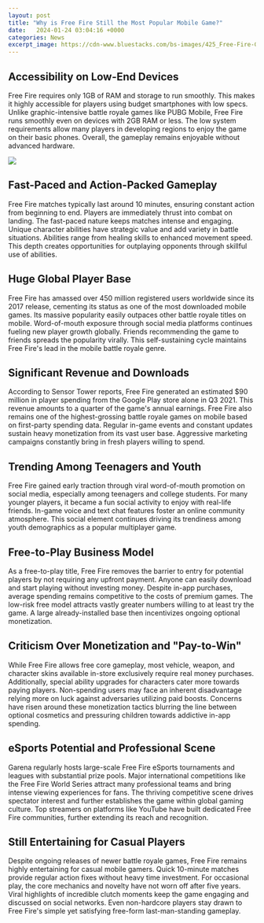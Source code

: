 ```yaml
---
layout: post
title: "Why is Free Fire Still the Most Popular Mobile Game?"
date:   2024-01-24 03:04:16 +0000
categories: News
excerpt_image: https://cdn-www.bluestacks.com/bs-images/425_Free-Fire-General-Article_Genral-Article.jpg
---
```

## Accessibility on Low-End Devices ### 

Free Fire requires only 1GB of RAM and storage to run smoothly. This makes it highly accessible for players using budget smartphones with low specs. Unlike graphic-intensive battle royale games like PUBG Mobile, Free Fire runs smoothly even on devices with 2GB RAM or less. The low system requirements allow many players in developing regions to enjoy the game on their basic phones. Overall, the gameplay remains enjoyable without advanced hardware. 


![](https://cdn-www.bluestacks.com/bs-images/425_Free-Fire-General-Article_Genral-Article.jpg)
## Fast-Paced and Action-Packed Gameplay ###

Free Fire matches typically last around 10 minutes, ensuring constant action from beginning to end. Players are immediately thrust into combat on landing. The fast-paced nature keeps matches intense and engaging. Unique character abilities have strategic value and add variety in battle situations. Abilities range from healing skills to enhanced movement speed. This depth creates opportunities for outplaying opponents through skillful use of abilities. 

## Huge Global Player Base ###

Free Fire has amassed over 450 million registered users worldwide since its 2017 release, cementing its status as one of the most downloaded mobile games. Its massive popularity easily outpaces other battle royale titles on mobile. Word-of-mouth exposure through social media platforms continues fueling new player growth globally. Friends recommending the game to friends spreads the popularity virally. This self-sustaining cycle maintains Free Fire's lead in the mobile battle royale genre.

## Significant Revenue and Downloads ###

According to Sensor Tower reports, Free Fire generated an estimated $90 million in player spending from the Google Play store alone in Q3 2021. This revenue amounts to a quarter of the game's annual earnings. Free Fire also remains one of the highest-grossing battle royale games on mobile based on first-party spending data. Regular in-game events and constant updates sustain heavy monetization from its vast user base. Aggressive marketing campaigns constantly bring in fresh players willing to spend.  

## Trending Among Teenagers and Youth ###

Free Fire gained early traction through viral word-of-mouth promotion on social media, especially among teenagers and college students. For many younger players, it became a fun social activity to enjoy with real-life friends. In-game voice and text chat features foster an online community atmosphere. This social element continues driving its trendiness among youth demographics as a popular multiplayer game.

## Free-to-Play Business Model ###

As a free-to-play title, Free Fire removes the barrier to entry for potential players by not requiring any upfront payment. Anyone can easily download and start playing without investing money. Despite in-app purchases, average spending remains competitive to the costs of premium games. The low-risk free model attracts vastly greater numbers willing to at least try the game. A large already-installed base then incentivizes ongoing optional monetization.

## Criticism Over Monetization and "Pay-to-Win" ### 

While Free Fire allows free core gameplay, most vehicle, weapon, and character skins available in-store exclusively require real money purchases. Additionally, special ability upgrades for characters cater more towards paying players. Non-spending users may face an inherent disadvantage relying more on luck against adversaries utilizing paid boosts. Concerns have risen around these monetization tactics blurring the line between optional cosmetics and pressuring children towards addictive in-app spending.

## eSports Potential and Professional Scene ###

Garena regularly hosts large-scale Free Fire eSports tournaments and leagues with substantial prize pools. Major international competitions like the Free Fire World Series attract many professional teams and bring intense viewing experiences for fans. The thriving competitive scene drives spectator interest and further establishes the game within global gaming culture. Top streamers on platforms like YouTube have built dedicated Free Fire communities, further extending its reach and recognition.

## Still Entertaining for Casual Players ### 

Despite ongoing releases of newer battle royale games, Free Fire remains highly entertaining for casual mobile gamers. Quick 10-minute matches provide regular action fixes without heavy time investment. For occasional play, the core mechanics and novelty have not worn off after five years. Viral highlights of incredible clutch moments keep the game engaging and discussed on social networks. Even non-hardcore players stay drawn to Free Fire's simple yet satisfying free-form last-man-standing gameplay.